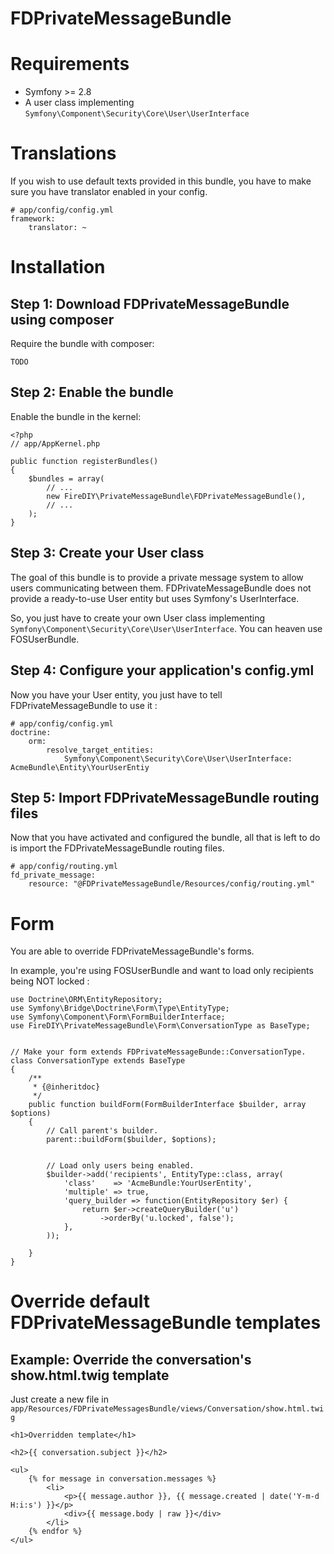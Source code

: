 FDPrivateMessageBundle
====================

# Requirements
* Symfony >= 2.8
* A user class implementing ```Symfony\Component\Security\Core\User\UserInterface```

# Translations
If you wish to use default texts provided in this bundle, you have to make sure you have translator enabled in your config.
```
# app/config/config.yml
framework:
    translator: ~
```

# Installation
## Step 1: Download FDPrivateMessageBundle using composer
Require the bundle with composer:
```
TODO
```

## Step 2:  Enable the bundle
Enable the bundle in the kernel:
```
<?php
// app/AppKernel.php

public function registerBundles()
{
    $bundles = array(
        // ...
        new FireDIY\PrivateMessageBundle\FDPrivateMessageBundle(),
        // ...
    );
}
```

## Step 3: Create your User class
The goal of this bundle is to provide a private message system to allow users communicating between them.
FDPrivateMessageBundle does not provide a ready-to-use User entity but uses Symfony's UserInterface.

So, you just have to create your own User class implementing ```Symfony\Component\Security\Core\User\UserInterface```.
You can heaven use FOSUserBundle.

## Step 4: Configure your application's config.yml
Now you have your User entity, you just have to tell FDPrivateMessageBundle to use it :
```
# app/config/config.yml
doctrine:
    orm:
        resolve_target_entities:
            Symfony\Component\Security\Core\User\UserInterface: AcmeBundle\Entity\YourUserEntiy
```

## Step 5: Import FDPrivateMessageBundle routing files
Now that you have activated and configured the bundle, all that is left to do is import the FDPrivateMessageBundle routing files.


```
# app/config/routing.yml
fd_private_message:
    resource: "@FDPrivateMessageBundle/Resources/config/routing.yml"
```

# Form
You are able to override FDPrivateMessageBundle's forms.

In example, you're using FOSUserBundle and want to load only recipients being NOT locked :

```
use Doctrine\ORM\EntityRepository;
use Symfony\Bridge\Doctrine\Form\Type\EntityType;
use Symfony\Component\Form\FormBuilderInterface;
use FireDIY\PrivateMessageBundle\Form\ConversationType as BaseType;


// Make your form extends FDPrivateMessageBunde::ConversationType.
class ConversationType extends BaseType
{
    /**
     * {@inheritdoc}
     */
    public function buildForm(FormBuilderInterface $builder, array $options)
    {
        // Call parent's builder.
        parent::buildForm($builder, $options);


        // Load only users being enabled.
        $builder->add('recipients', EntityType::class, array(
            'class'    => 'AcmeBundle:YourUserEntity',
            'multiple' => true,
            'query_builder => function(EntityRepository $er) {
                return $er->createQueryBuilder('u')
                    ->orderBy('u.locked', false');
            },
        ));

    }
}
```

# Override default FDPrivateMessageBundle templates
## Example: Override the conversation's show.html.twig template
Just create a new file in ```app/Resources/FDPrivateMessagesBundle/views/Conversation/show.html.twig```
```
<h1>Overridden template</h1>

<h2>{{ conversation.subject }}</h2>

<ul>
    {% for message in conversation.messages %}
        <li>
            <p>{{ message.author }}, {{ message.created | date('Y-m-d H:i:s') }}</p>
            <div>{{ message.body | raw }}</div>
        </li>
    {% endfor %}
</ul>
```